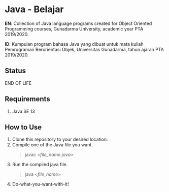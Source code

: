 # Java - Belajar
**EN**: Collection of Java language programs created for Object Oriented Programming courses, Gunadarma University, academic year PTA 2019/2020.

**ID**: Kumpulan program bahasa Java yang dibuat untuk mata kuliah Pemrograman Berorientasi Objek, Universitas Gunadarma, tahun ajaran PTA 2019/2020.

## Status
END OF LIFE

## Requirements
1. Java SE 13

## How to Use
1. Clone this repository to your desired location.
2. Compile one of the Java file you want.
   > javac <*file_name.java*>
3. Run the compiled java file.
   > java <*file_name*>
4. Do-what-you-want-with-it!
